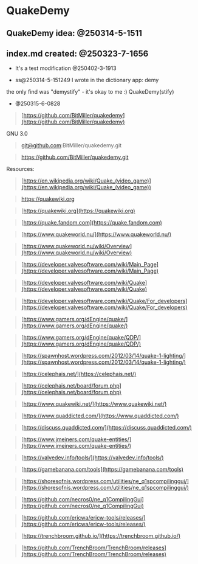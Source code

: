 # QuakeDemy

## QuakeDemy idea: @250314-5-1511

## index.md created: @250323-7-1656

- It's a test modification @250402-3-1913

- ss@250314-5-151249
I wrote in the dictionary app: demy

the only find was "demystify" - it's okay to me :)
QuakeDemy(stify)

- @250315-6-0828
> [https://github.com/BitMiller/quakedemy](https://github.com/BitMiller/quakedemy)

GNU 3.0

> git@github.com:BitMiller/quakedemy.git

> https://github.com/BitMiller/quakedemy.git


Resources:

> [https://en.wikipedia.org/wiki/Quake_(video_game)](https://en.wikipedia.org/wiki/Quake_(video_game))

> <a href="https://quakewiki.org" target="_blank">https://quakewiki.org</a>

> [https://quakewiki.org](https://quakewiki.org)

> [https://quake.fandom.com](https://quake.fandom.com)

> [https://www.quakeworld.nu/](https://www.quakeworld.nu/)

> [https://www.quakeworld.nu/wiki/Overview](https://www.quakeworld.nu/wiki/Overview)

> [https://developer.valvesoftware.com/wiki/Main_Page](https://developer.valvesoftware.com/wiki/Main_Page)

> [https://developer.valvesoftware.com/wiki/Quake](https://developer.valvesoftware.com/wiki/Quake)

> [https://developer.valvesoftware.com/wiki/Quake/For_developers](https://developer.valvesoftware.com/wiki/Quake/For_developers)

> [https://www.gamers.org/dEngine/quake/](https://www.gamers.org/dEngine/quake/)

> [https://www.gamers.org/dEngine/quake/QDP/](https://www.gamers.org/dEngine/quake/QDP/)

> [https://spawnhost.wordpress.com/2012/03/14/quake-1-lighting/](https://spawnhost.wordpress.com/2012/03/14/quake-1-lighting/)

> [https://celephais.net/](https://celephais.net/)

> [https://celephais.net/board/forum.php](https://celephais.net/board/forum.php)

> [https://www.quakewiki.net/](https://www.quakewiki.net/)

> [https://www.quaddicted.com/](https://www.quaddicted.com/)

> [https://discuss.quaddicted.com/](https://discuss.quaddicted.com/)

> [https://www.jmeiners.com/quake-entities/](https://www.jmeiners.com/quake-entities/)

> [https://valvedev.info/tools/](https://valvedev.info/tools/)

> [https://gamebanana.com/tools](https://gamebanana.com/tools)

> [https://shoresofnis.wordpress.com/utilities/ne_q1spcompilinggui/](https://shoresofnis.wordpress.com/utilities/ne_q1spcompilinggui/)

> [https://github.com/necros0/ne_q1CompilingGui](https://github.com/necros0/ne_q1CompilingGui)

> [https://github.com/ericwa/ericw-tools/releases/](https://github.com/ericwa/ericw-tools/releases/)

> [https://trenchbroom.github.io/](https://trenchbroom.github.io/)

> [https://github.com/TrenchBroom/TrenchBroom/releases](https://github.com/TrenchBroom/TrenchBroom/releases)




